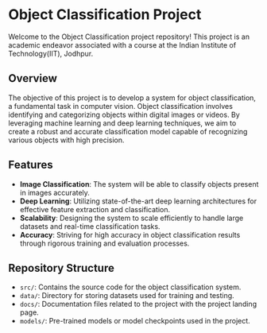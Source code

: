# Object Classification Project

Welcome to the Object Classification project repository! This project is an academic endeavor associated with a course at the Indian Institute of Technology(IIT), Jodhpur.

## Overview

The objective of this project is to develop a system for object classification, a fundamental task in computer vision. Object classification involves identifying and categorizing objects within digital images or videos. By leveraging machine learning and deep learning techniques, we aim to create a robust and accurate classification model capable of recognizing various objects with high precision.

## Features

- **Image Classification**: The system will be able to classify objects present in images accurately.
- **Deep Learning**: Utilizing state-of-the-art deep learning architectures for effective feature extraction and classification.
- **Scalability**: Designing the system to scale efficiently to handle large datasets and real-time classification tasks.
- **Accuracy**: Striving for high accuracy in object classification results through rigorous training and evaluation processes.

## Repository Structure

- `src/`: Contains the source code for the object classification system.
- `data/`: Directory for storing datasets used for training and testing.
- `docs/`: Documentation files related to the project with the project landing page.
- `models/`: Pre-trained models or model checkpoints used in the project.

